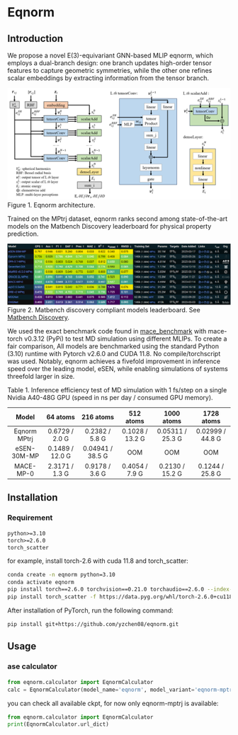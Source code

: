 # Eqnorm

## Introduction

We propose a novel E(3)-equivariant GNN-based MLIP eqnorm, which employs a dual-branch design: one branch updates high-order tensor features to capture geometric symmetries, while the other one refines scalar embeddings by extracting information from the tensor branch.

![Figure 1. Model architecture](./figures/eqnorm_architecture.png)
Figure 1. Eqnorm architecture.

Trained on the MPtrj dataset, eqnorm ranks second among state-of-the-art models on the Matbench Discovery leaderboard for physical property prediction.

![Figure 2. Matbench leaderboard](./figures/matbench_leaderboard.png)
Figure 2. Matbench discovery compliant models leaderboard. See [Matbench Discovery](https://matbench-discovery.materialsproject.org/).

We used the exact benchmark code found in [mace_benchmark](https://github.com/ACEsuit/mace/blob/main/tests/test_benchmark.py) with mace-torch v0.3.12 (PyPi) to test MD simulation using different MLIPs. To create a fair comparison, All models are benchmarked using the standard Python (3.10) runtime with Pytorch v2.6.0 and CUDA 11.8. No compile/torchscript was used. Notably, eqnorm achieves a fivefold improvement in inference speed over the leading model, eSEN, while enabling simulations of systems threefold larger in size.

Table 1. Inference efficiency test of MD simulation with 1 fs/step on a single Nvidia A40-48G GPU (speed in ns per day / consumed GPU memory).

| Model | 64 atoms | 216 atoms | 512 atoms | 1000 atoms | 1728 atoms |
| :---: | :------: | :-------: | :-------: | :-------: | :--------: |
| Eqnorm MPtrj | 0.6729 / 2.0 G | 0.2382 / 5.8 G | 0.1028 / 13.2 G | 0.05311 / 25.3 G | 0.02999 / 44.8 G |
| eSEN-30M-MP | 0.1489 / 12.0 G | 0.04941 / 38.5 G | OOM | OOM | OOM |
| MACE-MP-0 | 2.3171 / 1.3 G | 0.9178 / 3.6 G | 0.4054 / 7.9 G | 0.2130 / 15.2 G | 0.1244 / 25.8 G |

## Installation

### Requirement

```text
python>=3.10
torch>=2.6.0
torch_scatter
```

for example, install torch-2.6 with cuda 11.8 and torch_scatter:

```bash
conda create -n eqnorm python=3.10
conda activate eqnorm
pip install torch==2.6.0 torchvision==0.21.0 torchaudio==2.6.0 --index-url https://download.pytorch.org/whl/cu118
pip install torch_scatter -f https://data.pyg.org/whl/torch-2.6.0+cu118.html
```

After installation of PyTorch, run the following command:

```bash
pip install git+https://github.com/yzchen08/eqnorm.git
```

## Usage

### ase calculator

```python
from eqnorm.calculator import EqnormCalculator
calc = EqnormCalculator(model_name='eqnorm', model_variant='eqnorm-mptrj', device='cuda')
```

you can check all available ckpt, for now only eqnorm-mptrj is available:

```python
from eqnorm.calculator import EqnormCalculator
print(EqnormCalculator.url_dict)
```
